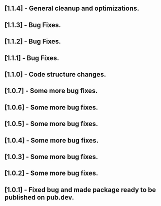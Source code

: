 ## [1.1.4] - General cleanup and optimizations.

## [1.1.3] - Bug Fixes.

## [1.1.2] - Bug Fixes.

## [1.1.1] - Bug Fixes.

## [1.1.0] - Code structure changes.

## [1.0.7] - Some more bug fixes.

## [1.0.6] - Some more bug fixes.

## [1.0.5] - Some more bug fixes.

## [1.0.4] - Some more bug fixes.

## [1.0.3] - Some more bug fixes.

## [1.0.2] - Some more bug fixes.

## [1.0.1] - Fixed bug and made package ready to be published on pub.dev.
